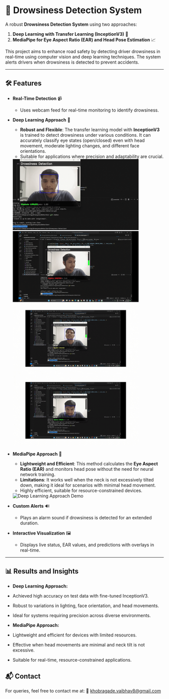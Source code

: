 # 🚗 Drowsiness Detection System

A robust **Drowsiness Detection System** using two approaches:
1. **Deep Learning with Transfer Learning (InceptionV3)** 🚀
2. **MediaPipe for Eye Aspect Ratio (EAR) and Head Pose Estimation** 📈

This project aims to enhance road safety by detecting driver drowsiness in real-time using computer vision and deep learning techniques. The system alerts drivers when drowsiness is detected to prevent accidents.

---

## 🛠 Features

- **Real-Time Detection** 📹  
  - Uses webcam feed for real-time monitoring to identify drowsiness.

- **Deep Learning Approach** 🧠  
  - **Robust and Flexible**: The transfer learning model with **InceptionV3** is trained to detect drowsiness under various conditions. It can accurately classify eye states (open/closed) even with head movement, moderate lighting changes, and different face orientations.  
  - Suitable for applications where precision and adaptability are crucial.  

  <!-- ![Deep Learning Approach Demo](path/to/deep_learning_demo.gif)   -->
  <img src="Drowsyness-Detection/Drowsyness_Detection_TranferLearning_Inception/media/5.gif" alt="Deep Learning Approach Demo" width="400" height="auto">
  <img src="Drowsyness-Detection/Drowsyness_Detection_TranferLearning_Inception/media/2.gif" alt="Deep Learning Approach Demo" width="400" height="auto">
  <img src="Drowsyness-Detection/Drowsyness_Detection_TranferLearning_Inception/media/3.gif" alt="Deep Learning Approach Demo" width="400" height="auto">
  <img src="Drowsyness-Detection/Drowsyness_Detection_TranferLearning_Inception/media/4.gif" alt="Deep Learning Approach Demo" width="400" height="auto">
  


- **MediaPipe Approach** 🧩  
  - **Lightweight and Efficient**: This method calculates the **Eye Aspect Ratio (EAR)** and monitors head pose without the need for neural network training.  
  - **Limitations**: It works well when the neck is not excessively tilted down, making it ideal for scenarios with minimal head movement.  
  - Highly efficient, suitable for resource-constrained devices.  

  <!-- ![MediaPipe Approach Demo](path/to/mediapipe_demo.gif)   -->
  <img src="Drowsyness-Detection/Drowsyness_Detection_MediaPipe/media/12.gif" alt="Deep Learning Approach Demo" width="400" height="auto">


- **Custom Alerts** 🔊  
  - Plays an alarm sound if drowsiness is detected for an extended duration.  

- **Interactive Visualization** 🖼  
  - Displays live status, EAR values, and predictions with overlays in real-time.

---

## 📊 Results and Insights
- **Deep Learning Approach:**

- Achieved high accuracy on test data with fine-tuned InceptionV3.
- Robust to variations in lighting, face orientation, and head movements.
- Ideal for systems requiring precision across diverse environments.

- **MediaPipe Approach:**

- Lightweight and efficient for devices with limited resources.
- Effective when head movements are minimal and neck tilt is not excessive.
- Suitable for real-time, resource-constrained applications.

## 📬 Contact
For queries, feel free to contact me at:
📧 khobragade.vaibhav8@gmail.com
